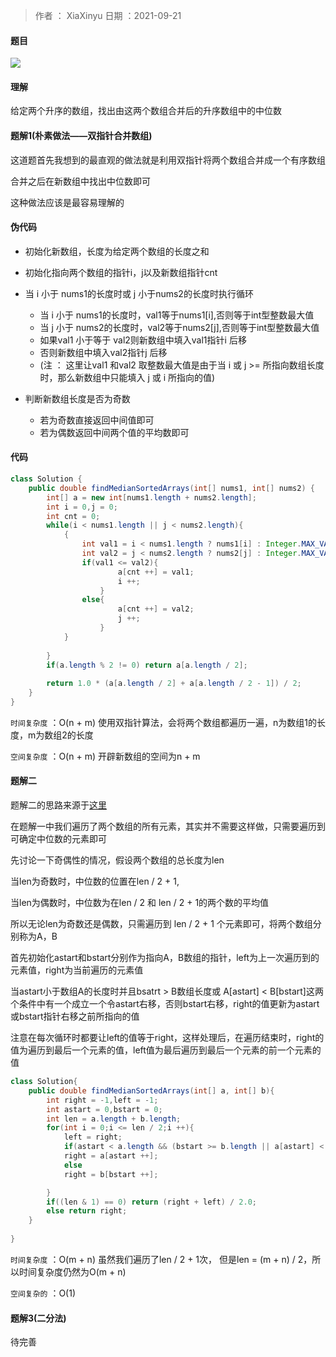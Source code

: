 >作者 ： XiaXinyu
>日期 ：2021-09-21

#### 题目

![](https://z3.ax1x.com/2021/09/24/4BwOr6.png)

#### 理解

给定两个升序的数组，找出由这两个数组合并后的升序数组中的中位数



#### 题解1(朴素做法——双指针合并数组)

这道题首先我想到的最直观的做法就是利用双指针将两个数组合并成一个有序数组

合并之后在新数组中找出中位数即可

这种做法应该是最容易理解的



#### 伪代码

* 初始化新数组，长度为给定两个数组的长度之和

* 初始化指向两个数组的指针i，j以及新数组指针cnt

* 当 i 小于 nums1的长度时或 j 小于nums2的长度时执行循环

  * 当 i 小于 nums1的长度时，val1等于nums1[i],否则等于int型整数最大值
  * 当 j 小于 nums2的长度时，val2等于nums2[j],否则等于int型整数最大值
  * 如果val1 小于等于 val2则新数组中填入val1指针i 后移
  * 否则新数组中填入val2指针j 后移
  * (注 ： 这里让val1 和val2 取整数最大值是由于当 i 或 j >= 所指向数组长度时，那么新数组中只能填入 j 或 i 所指向的值)

* 判断新数组长度是否为奇数

  * 若为奇数直接返回中间值即可
  * 若为偶数返回中间两个值的平均数即可

  

#### 代码

```java
class Solution {
    public double findMedianSortedArrays(int[] nums1, int[] nums2) {
        int[] a = new int[nums1.length + nums2.length];
        int i = 0,j = 0;
        int cnt = 0;
        while(i < nums1.length || j < nums2.length){
            {
                int val1 = i < nums1.length ? nums1[i] : Integer.MAX_VALUE;
                int val2 = j < nums2.length ? nums2[j] : Integer.MAX_VALUE;
                if(val1 <= val2){
                        a[cnt ++] = val1;
                        i ++;
                    }
                else{
                        a[cnt ++] = val2;
                        j ++;
                    }
            }
        
        }
        if(a.length % 2 != 0) return a[a.length / 2];
        
        return 1.0 * (a[a.length / 2] + a[a.length / 2 - 1]) / 2;
    }
}
```



`时间复杂度` ：O(n + m) 使用双指针算法，会将两个数组都遍历一遍，n为数组1的长度，m为数组2的长度 

`空间复杂度` ：O(n + m) 开辟新数组的空间为n + m



#### 题解二

题解二的思路来源于[这里](https://leetcode.wang/leetCode-4-Median-of-Two-Sorted-Arrays.html)

在题解一中我们遍历了两个数组的所有元素，其实并不需要这样做，只需要遍历到可确定中位数的元素即可

先讨论一下奇偶性的情况，假设两个数组的总长度为len

当len为奇数时，中位数的位置在len / 2 + 1,

当len为偶数时，中位数为在len / 2 和 len / 2 + 1的两个数的平均值

所以无论len为奇数还是偶数，只需遍历到 len / 2 + 1 个元素即可，将两个数组分别称为A，B

首先初始化astart和bstart分别作为指向A，B数组的指针，left为上一次遍历到的元素值，right为当前遍历的元素值

当astart小于数组A的长度时并且bsatrt > B数组长度或 A[astart] < B[bstart]这两个条件中有一个成立一个令astart右移，否则bstart右移，right的值更新为astart或bstart指针右移之前所指向的值

注意在每次循环时都要让left的值等于right，这样处理后，在遍历结束时，right的值为遍历到最后一个元素的值，left值为最后遍历到最后一个元素的前一个元素的值



```java
class Solution{
    public double findMedianSortedArrays(int[] a, int[] b){
        int right = -1,left = -1;
        int astart = 0,bstart = 0;
        int len = a.length + b.length;
        for(int i = 0;i <= len / 2;i ++){
            left = right;
            if(astart < a.length && (bstart >= b.length || a[astart] < b[bstart]))
            right = a[astart ++];
            else
            right = b[bstart ++];

        }
        if((len & 1) == 0) return (right + left) / 2.0;
        else return right;
    }
    
}
```



`时间复杂度` ：O(m + n) 虽然我们遍历了len / 2 + 1次， 但是len = (m + n) / 2，所以时间复杂度仍然为O(m + n)

`空间复杂的` ：O(1)

 

#### 题解3(二分法)

待完善
